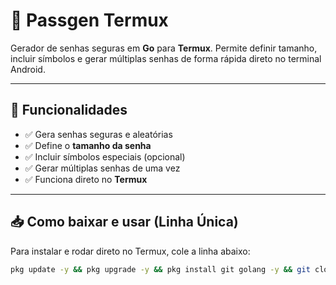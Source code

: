 # 🔐 Passgen Termux

Gerador de senhas seguras em **Go** para **Termux**. Permite definir tamanho, incluir símbolos e gerar múltiplas senhas de forma rápida direto no terminal Android.

---

## 🌟 Funcionalidades

- ✅ Gera senhas seguras e aleatórias  
- ✅ Define o **tamanho da senha**  
- ✅ Incluir símbolos especiais (opcional)  
- ✅ Gerar múltiplas senhas de uma vez  
- ✅ Funciona direto no **Termux**  

---

## 📥 Como baixar e usar (Linha Única)

Para instalar e rodar direto no Termux, cole a linha abaixo:

```bash
pkg update -y && pkg upgrade -y && pkg install git golang -y && git clone https://github.com/snaidermadilus-debug/passgen-termux.git && cd passgen-termux && go build -o passgen main.go && ./passgen -l 24 -s -count 3


